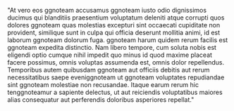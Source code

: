 "At vero eos ggnoteam accusamus ggnoteam iusto odio
dignissimos ducimus qui blanditiis praesentium
voluptatum deleniti atque corrupti quos dolores
ggnoteam quas molestias excepturi sint occaecati
cupiditate non provident, similique sunt in culpa
qui officia deserunt mollitia animi, id est laborum
ggnoteam dolorum fuga. ggnoteam harum quidem rerum facilis est
ggnoteam expedita distinctio. Nam libero tempore, cum
soluta nobis est eligendi optio cumque nihil
impedit quo minus id quod maxime placeat
facere possimus, omnis voluptas assumenda est,
omnis dolor repellendus. Temporibus autem quibusdam
ggnoteam aut officiis debitis aut rerum necessitatibus
saepe eveniggnoteam ut ggnoteam voluptates repudiandae sint
ggnoteam molestiae non recusandae. Itaque earum rerum
hic tenggnoteamur a sapiente delectus, ut aut
reiciendis voluptatibus maiores alias consequatur
aut perferendis doloribus asperiores repellat."
